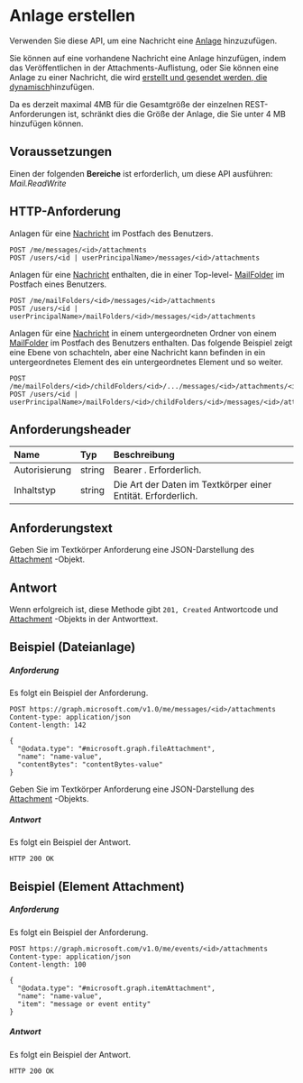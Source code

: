 # <a name="create-attachment"></a>Anlage erstellen

Verwenden Sie diese API, um eine Nachricht eine [Anlage](../resources/attachment.md) hinzuzufügen. 

Sie können auf eine vorhandene Nachricht eine Anlage hinzufügen, indem das Veröffentlichen in der Attachments-Auflistung, oder Sie können eine Anlage zu einer Nachricht, die wird [erstellt und gesendet werden, die dynamisch](../api/user_sendmail.md)hinzufügen.

Da es derzeit maximal 4MB für die Gesamtgröße der einzelnen REST-Anforderungen ist, schränkt dies die Größe der Anlage, die Sie unter 4 MB hinzufügen können.
## <a name="prerequisites"></a>Voraussetzungen
Einen der folgenden **Bereiche** ist erforderlich, um diese API ausführen: *Mail.ReadWrite*
## <a name="http-request"></a>HTTP-Anforderung
<!-- { "blockType": "ignored" } -->
Anlagen für eine [Nachricht](../resources/message.md) im Postfach des Benutzers.
```http
POST /me/messages/<id>/attachments
POST /users/<id | userPrincipalName>/messages/<id>/attachments
```
Anlagen für eine [Nachricht](../resources/message.md) enthalten, die in einer Top-level- [MailFolder](../resources/mailfolder.md) im Postfach eines Benutzers.
```http
POST /me/mailFolders/<id>/messages/<id>/attachments
POST /users/<id | userPrincipalName>/mailFolders/<id>/messages/<id>/attachments
```
Anlagen für eine [Nachricht](../resources/message.md) in einem untergeordneten Ordner von einem [MailFolder](../resources/mailfolder.md) im Postfach des Benutzers enthalten.  Das folgende Beispiel zeigt eine Ebene von schachteln, aber eine Nachricht kann befinden in ein untergeordnetes Element des ein untergeordnetes Element und so weiter.
```http
POST /me/mailFolders/<id>/childFolders/<id>/.../messages/<id>/attachments/<id>
POST /users/<id | userPrincipalName>/mailFolders/<id>/childFolders/<id>/messages/<id>/attachments/<id>
```
## <a name="request-headers"></a>Anforderungsheader
| Name       | Typ | Beschreibung|
|:---------------|:--------|:----------|
| Autorisierung  | string  | Bearer <token>. Erforderlich. |
| Inhaltstyp | string  | Die Art der Daten im Textkörper einer Entität. Erforderlich. |

## <a name="request-body"></a>Anforderungstext
Geben Sie im Textkörper Anforderung eine JSON-Darstellung des [Attachment](../resources/attachment.md) -Objekt.


## <a name="response"></a>Antwort
Wenn erfolgreich ist, diese Methode gibt `201, Created` Antwortcode und [Attachment](../resources/attachment.md) -Objekts in der Antworttext.

## <a name="example-file-attachment"></a>Beispiel (Dateianlage)

##### <a name="request"></a>Anforderung
Es folgt ein Beispiel der Anforderung.
<!-- {
  "blockType": "request",
  "name": "create_file_attachment_from_message"
}-->
```http
POST https://graph.microsoft.com/v1.0/me/messages/<id>/attachments
Content-type: application/json
Content-length: 142

{
  "@odata.type": "#microsoft.graph.fileAttachment",
  "name": "name-value",
  "contentBytes": "contentBytes-value"
}
```

Geben Sie im Textkörper Anforderung eine JSON-Darstellung des [Attachment](../resources/attachment.md) -Objekts.
##### <a name="response"></a>Antwort
Es folgt ein Beispiel der Antwort.
<!-- {
  "blockType": "response",
  "truncated": true
} -->
```http
HTTP 200 OK
```

## <a name="example-item-attachment"></a>Beispiel (Element Attachment)

##### <a name="request"></a>Anforderung
Es folgt ein Beispiel der Anforderung.
<!-- {
  "blockType": "request",
  "name": "create_item_attachment_from_message"
}-->

```
POST https://graph.microsoft.com/v1.0/me/events/<id>/attachments
Content-type: application/json
Content-length: 100

{
  "@odata.type": "#microsoft.graph.itemAttachment",
  "name": "name-value",
  "item": "message or event entity"
}
```

##### <a name="response"></a>Antwort
Es folgt ein Beispiel der Antwort.
<!-- {
  "blockType": "response",
  "truncated": true
} -->
```http
HTTP 200 OK
```


<!-- uuid: 8fcb5dbc-d5aa-4681-8e31-b001d5168d79
2015-10-25 14:57:30 UTC -->
<!-- {
  "type": "#page.annotation",
  "description": "Create Attachment",
  "keywords": "",
  "section": "documentation",
  "tocPath": ""
}-->
